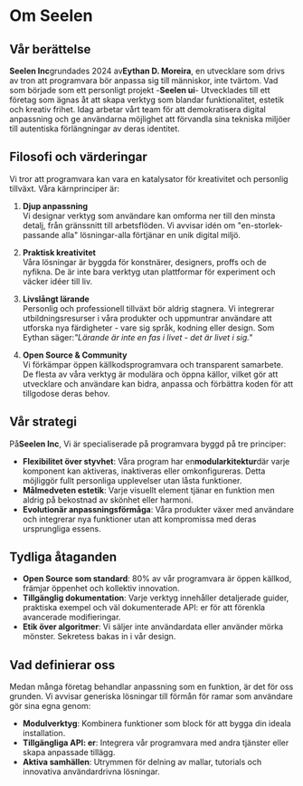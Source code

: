 # Om Seelen

## Vår berättelse

**Seelen Inc**grundades 2024 av**Eythan D. Moreira**, en utvecklare som drivs av tron ​​att programvara bör anpassa sig till människor, inte tvärtom. Vad som började som ett personligt projekt -**Seelen ui**- Utvecklades till ett företag som ägnas åt att skapa verktyg som blandar funktionalitet, estetik och kreativ frihet. Idag arbetar vårt team för att demokratisera digital anpassning och ge användarna möjlighet att förvandla sina tekniska miljöer till autentiska förlängningar av deras identitet.

## Filosofi och värderingar

Vi tror att programvara kan vara en katalysator för kreativitet och personlig tillväxt. Våra kärnprinciper är:

1. **Djup anpassning**\
   Vi designar verktyg som användare kan omforma ner till den minsta detalj, från gränssnitt till arbetsflöden. Vi avvisar idén om "en-storlek-passande alla" lösningar-alla förtjänar en unik digital miljö.

2. **Praktisk kreativitet**\
   Våra lösningar är byggda för konstnärer, designers, proffs och de nyfikna. De är inte bara verktyg utan plattformar för experiment och väcker idéer till liv.

3. **Livslångt lärande**\
   Personlig och professionell tillväxt bör aldrig stagnera. Vi integrerar utbildningsresurser i våra produkter och uppmuntrar användare att utforska nya färdigheter - vare sig språk, kodning eller design. Som Eythan säger:*"Lärande är inte en fas i livet - det är livet i sig."*

4. **Open Source & Community**\
   Vi förkämpar öppen källkodsprogramvara och transparent samarbete. De flesta av våra verktyg är modulära och öppna källor, vilket gör att utvecklare och användare kan bidra, anpassa och förbättra koden för att tillgodose deras behov.

## Vår strategi

På**Seelen Inc**, Vi är specialiserade på programvara byggd på tre principer:

* **Flexibilitet över styvhet**: Våra program har en**modularkitektur**där varje komponent kan aktiveras, inaktiveras eller omkonfigureras. Detta möjliggör fullt personliga upplevelser utan låsta funktioner.
* **Målmedveten estetik**: Varje visuellt element tjänar en funktion men aldrig på bekostnad av skönhet eller harmoni.
* **Evolutionär anpassningsförmåga**: Våra produkter växer med användare och integrerar nya funktioner utan att kompromissa med deras ursprungliga essens.

## Tydliga åtaganden

* **Open Source som standard**: 80% av vår programvara är öppen källkod, främjar öppenhet och kollektiv innovation.
* **Tillgänglig dokumentation**: Varje verktyg innehåller detaljerade guider, praktiska exempel och väl dokumenterade API: er för att förenkla avancerade modifieringar.
* **Etik över algoritmer**: Vi säljer inte användardata eller använder mörka mönster. Sekretess bakas in i vår design.

## Vad definierar oss

Medan många företag behandlar anpassning som en funktion, är det för oss grunden. Vi avvisar generiska lösningar till förmån för ramar som användare gör sina egna genom:

* **Modulverktyg**: Kombinera funktioner som block för att bygga din ideala installation.
* **Tillgängliga API: er**: Integrera vår programvara med andra tjänster eller skapa anpassade tillägg.
* **Aktiva samhällen**: Utrymmen för delning av mallar, tutorials och innovativa användardrivna lösningar.
